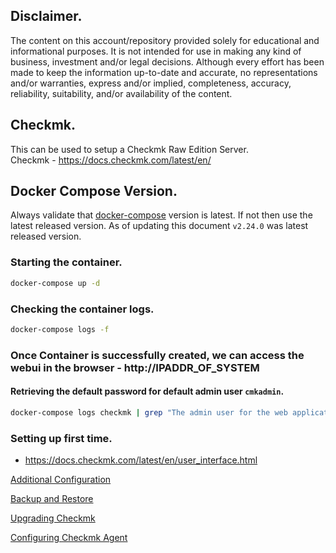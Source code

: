 ## Disclaimer.
The content on this account/repository provided solely for educational and informational purposes.
It is not intended for use in making any kind of business, investment and/or legal decisions.
Although every effort has been made to keep the information up-to-date and accurate, no representations and/or warranties, express and/or implied, completeness, accuracy, reliability, suitability, and/or availability of the content.

## Checkmk.
This can be used to setup a Checkmk Raw Edition Server.  
Checkmk - https://docs.checkmk.com/latest/en/

## Docker Compose Version.
Always validate that [docker-compose](https://github.com/docker/compose/releases/) version is latest.
If not then use the latest released version. As of updating this document `v2.24.0` was latest released version.

### Starting the container.
```bash
docker-compose up -d
```

### Checking the container logs.
```bash
docker-compose logs -f
```

### Once Container is successfully created, we can access the webui in the browser - http://IPADDR_OF_SYSTEM

#### Retrieving the default password for default admin user `cmkadmin`.
```bash
docker-compose logs checkmk | grep "The admin user for the web applications is "
```

### Setting up first time.
- https://docs.checkmk.com/latest/en/user_interface.html

[Additional Configuration](./configs/additional-configs.md)

[Backup and Restore](./configs/backup-and-restore.md)

[Upgrading Checkmk](./configs/upgrading-checkmk.md)

[Configuring Checkmk Agent](./configs/configuring-checkmk-agent.md)
